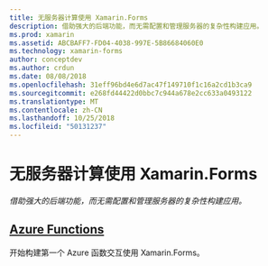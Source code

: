 ```yaml
---
title: 无服务器计算使用 Xamarin.Forms
description: 借助强大的后端功能，而无需配置和管理服务器的复杂性构建应用。
ms.prod: xamarin
ms.assetid: ABCBAFF7-FD04-4038-997E-5B86684060E0
ms.technology: xamarin-forms
author: conceptdev
ms.author: crdun
ms.date: 08/08/2018
ms.openlocfilehash: 31eff96bd4e6d7ac47f149710f1c16a2cd1b3ca9
ms.sourcegitcommit: e268fd44422d0bbc7c944a678e2cc633a0493122
ms.translationtype: MT
ms.contentlocale: zh-CN
ms.lasthandoff: 10/25/2018
ms.locfileid: "50131237"
---
```

# <a name="serverless-computing-with-xamarinforms"></a>无服务器计算使用 Xamarin.Forms

_借助强大的后端功能，而无需配置和管理服务器的复杂性构建应用。_

## <a name="azure-functionsazure-functionsmd"></a>[Azure Functions](azure-functions.md)

开始构建第一个 Azure 函数交互使用 Xamarin.Forms。
